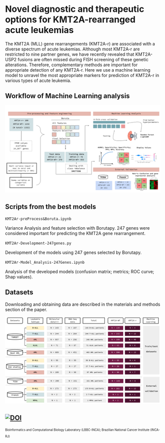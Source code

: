 # Novel diagnostic and therapeutic options for KMT2A-rearranged acute leukemias

The KMT2A (MLL) gene rearrangements (KMT2A-r) are associated with a diverse spectrum of acute
leukemias. Although most KMT2A-r are restricted to nine partner genes, we have recently revealed
that KMT2A-USP2 fusions are often missed during FISH screening of these genetic alterations.
Therefore, complementary methods are important for appropriate detection of any KMT2A-r. Here we
use a machine learning model to unravel the most appropriate markers for prediction of KMT2A-r in
various types of acute leukemia.



## Workflow of Machine Learning analysis

![This is an image](ML_workflow.svg)


## Scripts from the best models

`KMT2Ar-preProcess&Boruta.ipynb`

Variance Analysis and feature selection with Borutapy. 247 genes were considered 
important for predicting the KMT2A gene rearrangement.

`KMT2Ar-Development-247genes.py`

Development of the models using 247 genes selected by Borutapy.

`KMT2Ar-Model_Analysis-247Genes.ipynb`

Analysis of the developed models (confusion matrix; metrics; ROC curve; Shap values).

## Datasets
Downloading and obtaining data are described in the materials and methods section of the paper.

![This is an image](datasets.svg)


[![DOI](https://zenodo.org/badge/483377258.svg)](https://zenodo.org/badge/latestdoi/483377258)
---------------------------------------------------------------------------------------------------------
<sub><sup>
Bioinformatics and Computational Biology Laboratory (LBBC-INCA);
Brazilian National Cancer Institute (INCA-RJ) </sup></sub>

